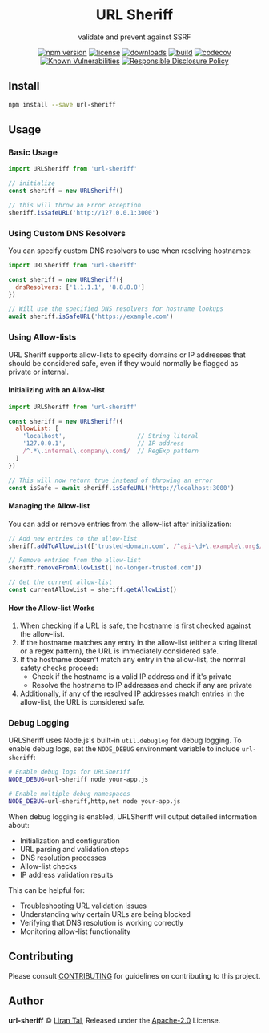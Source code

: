 <!-- markdownlint-disable -->

<p align="center"><h1 align="center">
  URL Sheriff
</h1>

<p align="center">
  validate and prevent against SSRF
</p>

<p align="center">
  <a href="https://www.npmjs.org/package/url-sheriff"><img src="https://badgen.net/npm/v/url-sheriff" alt="npm version"/></a>
  <a href="https://www.npmjs.org/package/url-sheriff"><img src="https://badgen.net/npm/license/url-sheriff" alt="license"/></a>
  <a href="https://www.npmjs.org/package/url-sheriff"><img src="https://badgen.net/npm/dt/url-sheriff" alt="downloads"/></a>
  <a href="https://github.com/lirantal/url-sheriff/actions?workflow=CI"><img src="https://github.com/lirantal/url-sheriff/workflows/CI/badge.svg" alt="build"/></a>
  <a href="https://codecov.io/gh/lirantal/url-sheriff"><img src="https://badgen.net/codecov/c/github/lirantal/url-sheriff" alt="codecov"/></a>
  <a href="https://snyk.io/test/github/lirantal/url-sheriff"><img src="https://snyk.io/test/github/lirantal/url-sheriff/badge.svg" alt="Known Vulnerabilities"/></a>
  <a href="./SECURITY.md"><img src="https://img.shields.io/badge/Security-Responsible%20Disclosure-yellow.svg" alt="Responsible Disclosure Policy" /></a>
</p>

## Install

```sh
npm install --save url-sheriff
```
## Usage

### Basic Usage

```js
import URLSheriff from 'url-sheriff'

// initialize
const sheriff = new URLSheriff()

// this will throw an Error exception
sheriff.isSafeURL('http://127.0.0.1:3000')
```

### Using Custom DNS Resolvers

You can specify custom DNS resolvers to use when resolving hostnames:

```js
import URLSheriff from 'url-sheriff'

const sheriff = new URLSheriff({
  dnsResolvers: ['1.1.1.1', '8.8.8.8']
})

// Will use the specified DNS resolvers for hostname lookups
await sheriff.isSafeURL('https://example.com')
```

### Using Allow-lists

URL Sheriff supports allow-lists to specify domains or IP addresses that should be considered safe, even if they would normally be flagged as private or internal.

#### Initializing with an Allow-list

```js
import URLSheriff from 'url-sheriff'

const sheriff = new URLSheriff({
  allowList: [
    'localhost',                    // String literal
    '127.0.0.1',                    // IP address
    /^.*\.internal\.company\.com$/  // RegExp pattern
  ]
})

// This will now return true instead of throwing an error
const isSafe = await sheriff.isSafeURL('http://localhost:3000')
```

#### Managing the Allow-list

You can add or remove entries from the allow-list after initialization:

```js
// Add new entries to the allow-list
sheriff.addToAllowList(['trusted-domain.com', /^api-\d+\.example\.org$/])

// Remove entries from the allow-list
sheriff.removeFromAllowList(['no-longer-trusted.com'])

// Get the current allow-list
const currentAllowList = sheriff.getAllowList()
```

#### How the Allow-list Works

1. When checking if a URL is safe, the hostname is first checked against the allow-list.
2. If the hostname matches any entry in the allow-list (either a string literal or a regex pattern), the URL is immediately considered safe.
3. If the hostname doesn't match any entry in the allow-list, the normal safety checks proceed:
   - Check if the hostname is a valid IP address and if it's private
   - Resolve the hostname to IP addresses and check if any are private
4. Additionally, if any of the resolved IP addresses match entries in the allow-list, the URL is considered safe.

### Debug Logging

URLSheriff uses Node.js's built-in `util.debuglog` for debug logging. To enable debug logs, set the `NODE_DEBUG` environment variable to include `url-sheriff`:

```sh
# Enable debug logs for URLSheriff
NODE_DEBUG=url-sheriff node your-app.js

# Enable multiple debug namespaces
NODE_DEBUG=url-sheriff,http,net node your-app.js
```

When debug logging is enabled, URLSheriff will output detailed information about:

- Initialization and configuration
- URL parsing and validation steps
- DNS resolution processes
- Allow-list checks
- IP address validation results

This can be helpful for:
- Troubleshooting URL validation issues
- Understanding why certain URLs are being blocked
- Verifying that DNS resolution is working correctly
- Monitoring allow-list functionality

## Contributing

Please consult [CONTRIBUTING](./.github/CONTRIBUTING.md) for guidelines on contributing to this project.

## Author

**url-sheriff** © [Liran Tal](https://github.com/lirantal), Released under the [Apache-2.0](./LICENSE) License.
